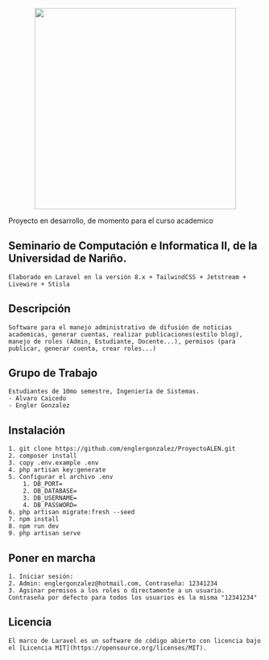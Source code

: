 <p align="center"><a href="https://laravel.com" target="_blank"><img src="https://raw.githubusercontent.com/laravel/art/master/logo-lockup/5%20SVG/2%20CMYK/1%20Full%20Color/laravel-logolockup-cmyk-red.svg" width="400"></a></p>

Proyecto en desarrollo, de momento para el curso academico 
## Seminario de Computación e Informatica II, de la Universidad de Nariño.
    Elaborado en Laravel en la versión 8.x + TailwindCSS + Jetstream + Livewire + Stisla

## Descripción

    Software para el manejo administrativo de difusión de noticias academicas, generar cuentas, realizar publicaciones(estilo blog), manejo de roles (Admin, Estudiante, Docente...), permisos (para publicar, generar cuenta, crear roles...)

## Grupo de Trabajo
    Estudiantes de 10mo semestre, Ingeniería de Sistemas.
    - Alvaro Caicedo
    - Engler Gonzalez
    

## Instalación

    1. git clone https://github.com/englergonzalez/ProyectoALEN.git
    2. composer install
    3. copy .env.example .env
    4. php artisan key:generate
    5. Configurar el archivo .env
        1. DB_PORT=
        2. DB_DATABASE=
        3. DB_USERNAME=
        4. DB_PASSWORD=
    6. php artisan migrate:fresh --seed
    7. npm install
    8. npm run dev
    9. php artisan serve

## Poner en marcha

    1. Iniciar sesión: 
    2. Admin: englergonzalez@hotmail.com, Contraseña: 12341234
    3. Agsinar permisos a los roles o directamente a un usuario.
    Contraseña por defecto para todos los usuarios es la misma "12341234"


## Licencia

    El marco de Laravel es un software de código abierto con licencia bajo el [Licencia MIT](https://opensource.org/licenses/MIT).
